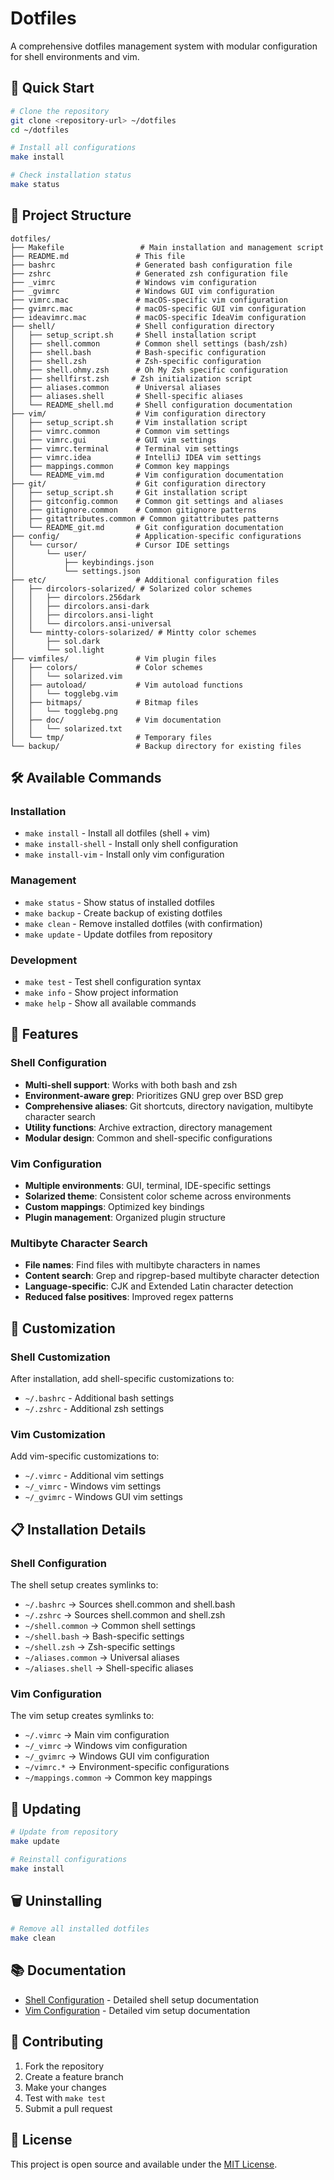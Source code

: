 # Dotfiles

A comprehensive dotfiles management system with modular configuration for shell environments and vim.

## 🚀 Quick Start

```bash
# Clone the repository
git clone <repository-url> ~/dotfiles
cd ~/dotfiles

# Install all configurations
make install

# Check installation status
make status
```

## 📁 Project Structure

```
dotfiles/
├── Makefile                 # Main installation and management script
├── README.md               # This file
├── bashrc                  # Generated bash configuration file
├── zshrc                   # Generated zsh configuration file
├── _vimrc                  # Windows vim configuration
├── _gvimrc                 # Windows GUI vim configuration
├── vimrc.mac               # macOS-specific vim configuration
├── gvimrc.mac              # macOS-specific GUI vim configuration
├── ideavimrc.mac           # macOS-specific IdeaVim configuration
├── shell/                  # Shell configuration directory
│   ├── setup_script.sh     # Shell installation script
│   ├── shell.common        # Common shell settings (bash/zsh)
│   ├── shell.bash          # Bash-specific configuration
│   ├── shell.zsh           # Zsh-specific configuration
│   ├── shell.ohmy.zsh      # Oh My Zsh specific configuration
│   ├── shellfirst.zsh     # Zsh initialization script
│   ├── aliases.common      # Universal aliases
│   ├── aliases.shell       # Shell-specific aliases
│   └── README_shell.md     # Shell configuration documentation
├── vim/                    # Vim configuration directory
│   ├── setup_script.sh     # Vim installation script
│   ├── vimrc.common        # Common vim settings
│   ├── vimrc.gui           # GUI vim settings
│   ├── vimrc.terminal      # Terminal vim settings
│   ├── vimrc.idea          # IntelliJ IDEA vim settings
│   ├── mappings.common     # Common key mappings
│   └── README_vim.md       # Vim configuration documentation
├── git/                    # Git configuration directory
│   ├── setup_script.sh     # Git installation script
│   ├── gitconfig.common    # Common git settings and aliases
│   ├── gitignore.common    # Common gitignore patterns
│   ├── gitattributes.common # Common gitattributes patterns
│   └── README_git.md       # Git configuration documentation
├── config/                 # Application-specific configurations
│   └── cursor/             # Cursor IDE settings
│       └── user/
│           ├── keybindings.json
│           └── settings.json
├── etc/                    # Additional configuration files
│   ├── dircolors-solarized/ # Solarized color schemes
│   │   ├── dircolors.256dark
│   │   ├── dircolors.ansi-dark
│   │   ├── dircolors.ansi-light
│   │   └── dircolors.ansi-universal
│   └── mintty-colors-solarized/ # Mintty color schemes
│       ├── sol.dark
│       └── sol.light
├── vimfiles/               # Vim plugin files
│   ├── colors/             # Color schemes
│   │   └── solarized.vim
│   ├── autoload/           # Vim autoload functions
│   │   └── togglebg.vim
│   ├── bitmaps/            # Bitmap files
│   │   └── togglebg.png
│   ├── doc/                # Vim documentation
│   │   └── solarized.txt
│   └── tmp/                # Temporary files
└── backup/                 # Backup directory for existing files
```

## 🛠️ Available Commands

### Installation
- `make install` - Install all dotfiles (shell + vim)
- `make install-shell` - Install only shell configuration
- `make install-vim` - Install only vim configuration

### Management
- `make status` - Show status of installed dotfiles
- `make backup` - Create backup of existing dotfiles
- `make clean` - Remove installed dotfiles (with confirmation)
- `make update` - Update dotfiles from repository

### Development
- `make test` - Test shell configuration syntax
- `make info` - Show project information
- `make help` - Show all available commands

## 🎯 Features

### Shell Configuration
- **Multi-shell support**: Works with both bash and zsh
- **Environment-aware grep**: Prioritizes GNU grep over BSD grep
- **Comprehensive aliases**: Git shortcuts, directory navigation, multibyte character search
- **Utility functions**: Archive extraction, directory management
- **Modular design**: Common and shell-specific configurations

### Vim Configuration
- **Multiple environments**: GUI, terminal, IDE-specific settings
- **Solarized theme**: Consistent color scheme across environments
- **Custom mappings**: Optimized key bindings
- **Plugin management**: Organized plugin structure

### Multibyte Character Search
- **File names**: Find files with multibyte characters in names
- **Content search**: Grep and ripgrep-based multibyte character detection
- **Language-specific**: CJK and Extended Latin character detection
- **Reduced false positives**: Improved regex patterns

## 🔧 Customization

### Shell Customization
After installation, add shell-specific customizations to:
- `~/.bashrc` - Additional bash settings
- `~/.zshrc` - Additional zsh settings

### Vim Customization
Add vim-specific customizations to:
- `~/.vimrc` - Additional vim settings
- `~/_vimrc` - Windows vim settings
- `~/_gvimrc` - Windows GUI vim settings

## 📋 Installation Details

### Shell Configuration
The shell setup creates symlinks to:
- `~/.bashrc` → Sources shell.common and shell.bash
- `~/.zshrc` → Sources shell.common and shell.zsh
- `~/shell.common` → Common shell settings
- `~/shell.bash` → Bash-specific settings
- `~/shell.zsh` → Zsh-specific settings
- `~/aliases.common` → Universal aliases
- `~/aliases.shell` → Shell-specific aliases

### Vim Configuration
The vim setup creates symlinks to:
- `~/.vimrc` → Main vim configuration
- `~/_vimrc` → Windows vim configuration
- `~/_gvimrc` → Windows GUI vim configuration
- `~/vimrc.*` → Environment-specific configurations
- `~/mappings.common` → Common key mappings

## 🔄 Updating

```bash
# Update from repository
make update

# Reinstall configurations
make install
```

## 🗑️ Uninstalling

```bash
# Remove all installed dotfiles
make clean
```

## 📚 Documentation

- [Shell Configuration](shell/README.md) - Detailed shell setup documentation
- [Vim Configuration](vim/README.md) - Detailed vim setup documentation

## 🤝 Contributing

1. Fork the repository
2. Create a feature branch
3. Make your changes
4. Test with `make test`
5. Submit a pull request

## 📄 License

This project is open source and available under the [MIT License](LICENSE).
